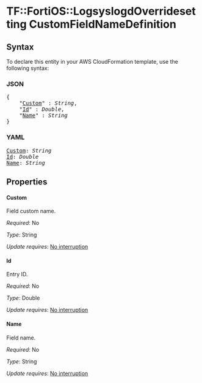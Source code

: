 # TF::FortiOS::LogsyslogdOverridesetting CustomFieldNameDefinition

## Syntax

To declare this entity in your AWS CloudFormation template, use the following syntax:

### JSON

<pre>
{
    "<a href="#custom" title="Custom">Custom</a>" : <i>String</i>,
    "<a href="#id" title="Id">Id</a>" : <i>Double</i>,
    "<a href="#name" title="Name">Name</a>" : <i>String</i>
}
</pre>

### YAML

<pre>
<a href="#custom" title="Custom">Custom</a>: <i>String</i>
<a href="#id" title="Id">Id</a>: <i>Double</i>
<a href="#name" title="Name">Name</a>: <i>String</i>
</pre>

## Properties

#### Custom

Field custom name.

_Required_: No

_Type_: String

_Update requires_: [No interruption](https://docs.aws.amazon.com/AWSCloudFormation/latest/UserGuide/using-cfn-updating-stacks-update-behaviors.html#update-no-interrupt)

#### Id

Entry ID.

_Required_: No

_Type_: Double

_Update requires_: [No interruption](https://docs.aws.amazon.com/AWSCloudFormation/latest/UserGuide/using-cfn-updating-stacks-update-behaviors.html#update-no-interrupt)

#### Name

Field name.

_Required_: No

_Type_: String

_Update requires_: [No interruption](https://docs.aws.amazon.com/AWSCloudFormation/latest/UserGuide/using-cfn-updating-stacks-update-behaviors.html#update-no-interrupt)

